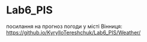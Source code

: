 # Lab6_PIS
посилання на прогноз погоди у місті Вінниця: https://github.io/KyrylloTereshchuk/Lab6_PIS/Weather/
